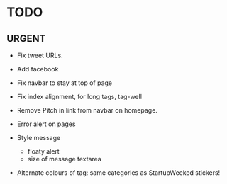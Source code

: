TODO
==============


URGENT
------

- Fix tweet URLs.
- Add facebook
- Fix navbar to stay at top of page
- Fix index alignment, for long tags, tag-well
- Remove Pitch in link from navbar on homepage.

- Error alert on pages


- Style message
    - floaty alert
    - size of message textarea


- Alternate colours of tag: same categories as StartupWeeked stickers!
